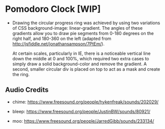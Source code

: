 Pomodoro Clock [WIP]
====================

- Drawing the circular progress ring was achieved by using two variations of CSS background-image: linear-gradient. The angles of these gradients allow you to draw pie segments from 0-180 degrees on the right half, and 180-360 on the left (adapted from http://jsfiddle.net/jonathansampson/7PtEm/). 

   At certain scales, particularly in IE, there is a noticeable vertical line down the middle at 0 and 100%, which required two extra cases to simply draw a solid background-color and remove the gradient. A second, smaller circular div is placed on top to act as a mask and create the ring.

Audio Credits
-------------

- chime: https://www.freesound.org/people/hykenfreak/sounds/202029/

- bleep: https://www.freesound.org/people/JustinBW/sounds/80921/

- moo: https://www.freesound.org/people/JarredGibb/sounds/233134/
